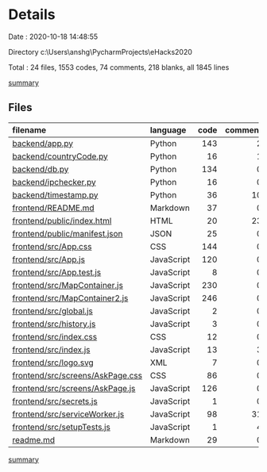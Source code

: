 # Details

Date : 2020-10-18 14:48:55

Directory c:\Users\anshg\PycharmProjects\eHacks2020

Total : 24 files,  1553 codes, 74 comments, 218 blanks, all 1845 lines

[summary](results.md)

## Files
| filename | language | code | comment | blank | total |
| :--- | :--- | ---: | ---: | ---: | ---: |
| [backend/app.py](/backend/app.py) | Python | 143 | 2 | 16 | 161 |
| [backend/countryCode.py](/backend/countryCode.py) | Python | 16 | 1 | 5 | 22 |
| [backend/db.py](/backend/db.py) | Python | 134 | 0 | 13 | 147 |
| [backend/ipchecker.py](/backend/ipchecker.py) | Python | 16 | 0 | 9 | 25 |
| [backend/timestamp.py](/backend/timestamp.py) | Python | 36 | 10 | 11 | 57 |
| [frontend/README.md](/frontend/README.md) | Markdown | 37 | 0 | 32 | 69 |
| [frontend/public/index.html](/frontend/public/index.html) | HTML | 20 | 23 | 1 | 44 |
| [frontend/public/manifest.json](/frontend/public/manifest.json) | JSON | 25 | 0 | 1 | 26 |
| [frontend/src/App.css](/frontend/src/App.css) | CSS | 144 | 0 | 22 | 166 |
| [frontend/src/App.js](/frontend/src/App.js) | JavaScript | 120 | 0 | 7 | 127 |
| [frontend/src/App.test.js](/frontend/src/App.test.js) | JavaScript | 8 | 0 | 2 | 10 |
| [frontend/src/MapContainer.js](/frontend/src/MapContainer.js) | JavaScript | 230 | 0 | 23 | 253 |
| [frontend/src/MapContainer2.js](/frontend/src/MapContainer2.js) | JavaScript | 246 | 0 | 24 | 270 |
| [frontend/src/global.js](/frontend/src/global.js) | JavaScript | 2 | 0 | 0 | 2 |
| [frontend/src/history.js](/frontend/src/history.js) | JavaScript | 3 | 0 | 0 | 3 |
| [frontend/src/index.css](/frontend/src/index.css) | CSS | 12 | 0 | 2 | 14 |
| [frontend/src/index.js](/frontend/src/index.js) | JavaScript | 13 | 3 | 3 | 19 |
| [frontend/src/logo.svg](/frontend/src/logo.svg) | XML | 7 | 0 | 1 | 8 |
| [frontend/src/screens/AskPage.css](/frontend/src/screens/AskPage.css) | CSS | 86 | 0 | 10 | 96 |
| [frontend/src/screens/AskPage.js](/frontend/src/screens/AskPage.js) | JavaScript | 126 | 0 | 9 | 135 |
| [frontend/src/secrets.js](/frontend/src/secrets.js) | JavaScript | 1 | 0 | 0 | 1 |
| [frontend/src/serviceWorker.js](/frontend/src/serviceWorker.js) | JavaScript | 98 | 31 | 13 | 142 |
| [frontend/src/setupTests.js](/frontend/src/setupTests.js) | JavaScript | 1 | 4 | 1 | 6 |
| [readme.md](/readme.md) | Markdown | 29 | 0 | 13 | 42 |

[summary](results.md)